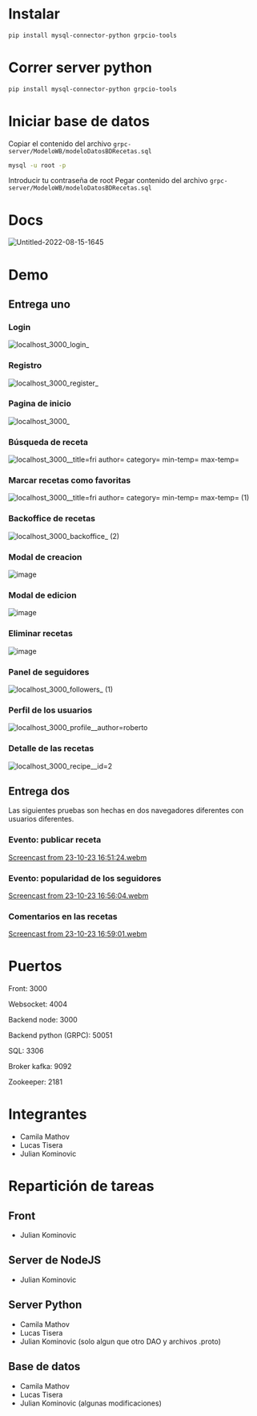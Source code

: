 # Instalar

```bash
pip install mysql-connector-python grpcio-tools
```

# Correr server python

```bash
pip install mysql-connector-python grpcio-tools
```

# Iniciar base de datos

Copiar el contenido del archivo `grpc-server/ModeloWB/modeloDatosBDRecetas.sql`

```bash
mysql -u root -p
```

Introducir tu contraseña de root
Pegar contenido del archivo `grpc-server/ModeloWB/modeloDatosBDRecetas.sql`

# Docs
![Untitled-2022-08-15-1645](https://github.com/ltisera/tpSD1/assets/70329467/f5b5e2c1-f3e3-49ea-a053-8f185d75172a)


# Demo
## Entrega uno
### Login
![localhost_3000_login_](https://github.com/ltisera/tpSD1/assets/70329467/4f3ba121-2b1e-4a10-af97-7ccd3bb5a3e4)
### Registro
![localhost_3000_register_](https://github.com/ltisera/tpSD1/assets/70329467/3ddf80fb-e7ae-4013-b3b6-8c00c9d67379)
### Pagina de inicio
![localhost_3000_](https://github.com/ltisera/tpSD1/assets/70329467/0f0e406d-cc8b-418a-9984-c5686d4354d2)
### Búsqueda de receta
![localhost_3000__title=fri author= category= min-temp= max-temp=](https://github.com/ltisera/tpSD1/assets/70329467/7c1e93b8-f3dc-4808-b097-f6576c683d24)
### Marcar recetas como favoritas
![localhost_3000__title=fri author= category= min-temp= max-temp= (1)](https://github.com/ltisera/tpSD1/assets/70329467/780762a4-5cf6-40cd-96e8-16a710a7cdfd)
### Backoffice de recetas
![localhost_3000_backoffice_ (2)](https://github.com/ltisera/tpSD1/assets/70329467/7abd82d3-b432-4517-8d8b-d5485aa17c6d)
### Modal de creacion
![image](https://github.com/ltisera/tpSD1/assets/70329467/365c5226-b7b2-4912-8761-ea382d2daf22)
### Modal de edicion
![image](https://github.com/ltisera/tpSD1/assets/70329467/7f434bbb-ced0-4576-a499-9d4b5bd559ad)
### Eliminar recetas
![image](https://github.com/ltisera/tpSD1/assets/70329467/70ef91f7-b168-4cff-9009-8845d1d1ee8d)
### Panel de seguidores
![localhost_3000_followers_ (1)](https://github.com/ltisera/tpSD1/assets/70329467/63173bc1-09b7-4741-9eb6-21d15b4cb36b)
### Perfil de los usuarios
![localhost_3000_profile__author=roberto](https://github.com/ltisera/tpSD1/assets/70329467/0500810f-44d0-41d5-abbc-831a48d5a149)
### Detalle de las recetas
![localhost_3000_recipe__id=2](https://github.com/ltisera/tpSD1/assets/70329467/b6235e7c-035f-483d-8bf3-a2b782ddc4a0)

## Entrega dos
Las siguientes pruebas son hechas en dos navegadores diferentes con usuarios diferentes.
### Evento: publicar receta
[Screencast from 23-10-23 16:51:24.webm](https://github.com/ltisera/tpSD1/assets/70329467/8e9a6b1e-1311-4a12-9064-97daf1403575)
### Evento: popularidad de los seguidores
[Screencast from 23-10-23 16:56:04.webm](https://github.com/ltisera/tpSD1/assets/70329467/3492451f-74d4-4980-959c-ad1fa1220a4e)
### Comentarios en las recetas
[Screencast from 23-10-23 16:59:01.webm](https://github.com/ltisera/tpSD1/assets/70329467/5f3ef997-272d-4268-9370-4951026345eb)



# Puertos

Front: 3000

Websocket: 4004

Backend node: 3000

Backend python (GRPC): 50051

SQL: 3306

Broker kafka: 9092

Zookeeper: 2181

# Integrantes
- Camila Mathov
- Lucas Tisera
- Julian Kominovic

# Repartición de tareas
## Front
- Julian Kominovic
## Server de NodeJS
- Julian Kominovic
## Server Python
- Camila Mathov
- Lucas Tisera
- Julian Kominovic (solo algun que otro DAO y archivos .proto)
## Base de datos
- Camila Mathov
- Lucas Tisera
- Julian Kominovic (algunas modificaciones)
